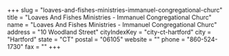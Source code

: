 +++
slug = "loaves-and-fishes-ministries-immanuel-congregational-churc"
title = "Loaves And Fishes Ministries - Immanuel Congregational Churc"
name = "Loaves And Fishes Ministries - Immanuel Congregational Churc"
address = "10 Woodland Street"
cityIndexKey = "city-ct-hartford"
city = "Hartford"
state = "CT"
postal = "06105"
website = ""
phone = "860-524-1730"
fax = ""
+++
